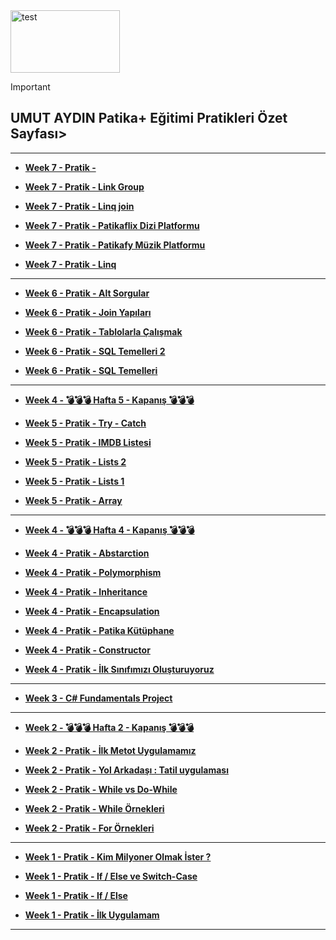 
<img src="https://cdn.prod.website-files.com/6097e0eca1e875de53031ff6/6241a5ec363584013b7b1857_Patika%20logo%20(2).png" alt="test" width="175" height="100">

> [!IMPORTANT]
> ## UMUT AYDIN Patika+ Eğitimi Pratikleri Özet Sayfası>

<!-- 
----------------------------------------

+ **[Week 8 - C# FINAL PROJECT ](https://github.com/aydinumu/FundementalsProject)**
--> 
----------------------------------------
+ **[Week 7 - Pratik -  ](https://t3.ftcdn.net/jpg/05/17/31/54/360_F_517315479_5APCsHqS3fFO0NAHewzDu9XS8Y2PhLBy.jpg)**

+ **[Week 7 - Pratik - Link Group ](https://t3.ftcdn.net/jpg/05/17/31/54/360_F_517315479_5APCsHqS3fFO0NAHewzDu9XS8Y2PhLBy.jpg)**
  
+ **[Week 7 - Pratik - Linq join ](https://t3.ftcdn.net/jpg/05/17/31/54/360_F_517315479_5APCsHqS3fFO0NAHewzDu9XS8Y2PhLBy.jpg)**
  
+ **[Week 7 - Pratik - Patikaflix Dizi Platformu ](https://t3.ftcdn.net/jpg/05/17/31/54/360_F_517315479_5APCsHqS3fFO0NAHewzDu9XS8Y2PhLBy.jpg)**
  
+ **[Week 7 - Pratik - Patikafy Müzik Platformu ](https://t3.ftcdn.net/jpg/05/17/31/54/360_F_517315479_5APCsHqS3fFO0NAHewzDu9XS8Y2PhLBy.jpg)**
 
+ **[Week 7 - Pratik - Linq](https://t3.ftcdn.net/jpg/05/17/31/54/360_F_517315479_5APCsHqS3fFO0NAHewzDu9XS8Y2PhLBy.jpg)**
  
----------------------------------------

+ **[Week 6 - Pratik - Alt Sorgular ](https://github.com/aydinumu/SQLTasks/tree/main)**
  
+ **[Week 6 - Pratik - Join Yapıları ](https://github.com/aydinumu/SQLTasks/tree/main)**
  
+ **[Week 6 - Pratik - Tablolarla Çalışmak ](https://github.com/aydinumu/SQLTasks/tree/main)**
  
+ **[Week 6 - Pratik - SQL Temelleri 2 ](https://github.com/aydinumu/SQLTasks/tree/main)**
 
+ **[Week 6 - Pratik - SQL Temelleri ](https://github.com/aydinumu/SQLTasks/tree/main)**
  
 
----------------------------------------

+ **[Week 4 - 💣💣💣 Hafta 5 - Kapanış 💣💣💣 ](https://github.com/aydinumu/PatikaTasks/blob/main/hafta5Kapanis.cs)** 

+ **[Week 5 - Pratik - Try - Catch ](https://github.com/aydinumu/PatikaTasks/blob/main/tryCatch.cs)**

+ **[Week 5 - Pratik - IMDB Listesi ](https://github.com/aydinumu/PatikaTasks/blob/main/imdbList.cs)**

+ **[Week 5 - Pratik - Lists 2 ](https://github.com/aydinumu/PatikaTasks/blob/main/lists2.cs)**

+ **[Week 5 - Pratik - Lists 1 ](https://github.com/aydinumu/PatikaTasks/blob/main/lists1.cs)**

+ **[Week 5 - Pratik - Array ](https://github.com/aydinumu/PatikaTasks/blob/main/array.cs)**


 ----------------------------------------

+ **[Week 4 - 💣💣💣 Hafta 4 - Kapanış 💣💣💣 ](https://github.com/aydinumu/PatikaTasks/blob/main/hafta4Kapanis.cs)** 

+ **[Week 4 - Pratik - Abstarction ](https://github.com/aydinumu/PatikaTasks/blob/main/abstraction.cs)**

+ **[Week 4 - Pratik - Polymorphism ](https://github.com/aydinumu/PatikaTasks/blob/main/polymorphism.cs)**

+ **[Week 4 - Pratik - Inheritance ](https://github.com/aydinumu/PatikaTasks/blob/main/inheritence.cs)**

+ **[Week 4 - Pratik - Encapsulation ](https://t3.ftcdn.net/jpg/05/17/31/54/360_F_517315479_5APCsHqS3fFO0NAHewzDu9XS8Y2PhLBy.jpg)**

+ **[Week 4 - Pratik - Patika Kütüphane ](https://github.com/aydinumu/PatikaTasks/blob/main/patikaKutuphane.cs)**

+ **[Week 4 - Pratik - Constructor ](https://github.com/aydinumu/PatikaTasks/blob/main/constructor.cs)**

+ **[Week 4 - Pratik - İlk Sınıfımızı Oluşturuyoruz](https://github.com/aydinumu/PatikaTasks/blob/main/firstClass.cs)**
  
 ----------------------------------------
  
+ **[Week 3 - C# Fundamentals Project ](https://github.com/aydinumu/FundementalsProject)**
  
 ----------------------------------------
 
+ **[Week 2 - 💣💣💣 Hafta 2 - Kapanış 💣💣💣](https://github.com/aydinumu/PatikaTasks/blob/main/hafta2Kapanis.cs)**

+ **[Week 2 - Pratik - İlk Metot Uygulamamız](https://github.com/aydinumu/PatikaTasks/blob/main/firstMethod.cs)**

+ **[Week 2 - Pratik - Yol Arkadaşı : Tatil uygulaması](https://github.com/aydinumu/PatikaTasks/blob/main/yolArkadasi.cs)**

+ **[Week 2 - Pratik - While vs Do-While](https://github.com/aydinumu/PatikaTasks/blob/main/whilevsdowhile.cs)**

+ **[Week 2 - Pratik - While Örnekleri ](https://github.com/aydinumu/PatikaTasks/blob/main/while.cs)** 

+ **[Week 2 - Pratik - For Örnekleri ](https://github.com/aydinumu/PatikaTasks/blob/main/for.cs)**
  
 ----------------------------------------
 
+ **[Week 1 - Pratik - Kim Milyoner Olmak İster ?](https://github.com/aydinumu/PatikaTasks/blob/main/milyoner.cs)**

+ **[Week 1 - Pratik - If / Else ve Switch-Case](https://github.com/aydinumu/PatikaTasks/blob/main/switchCase.cs)**

+ **[Week 1 - Pratik - If / Else](https://github.com/aydinumu/PatikaTasks/blob/main/ifElse.cs)**   

+ **[Week 1 - Pratik - İlk Uygulamam](https://github.com/aydinumu/PatikaTasks/blob/main/firstTask.cs)**
  
----------------------------------------
